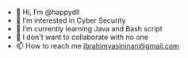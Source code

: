 - 👋 Hi, I’m @happydll
- 👀 I’m interested in Cyber Security
- 🌱 I’m currently learning Java and Bash script
- 💞️ I don't want to collaborate with no one
- 📫 How to reach me ibrahimyasininan@gmail.com
